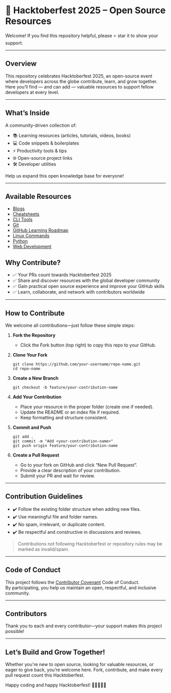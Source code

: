 # 🎃 Hacktoberfest 2025 – Open Source Resources

Welcome! If you find this repository helpful, please ⭐️ star it to show your support.

---

## Overview

This repository celebrates Hacktoberfest 2025, an open-source event where developers across the globe contribute, learn, and grow together. Here you’ll find — and can add — valuable resources to support fellow developers at every level.

---

## What’s Inside

A community-driven collection of:
- 📚 Learning resources (articles, tutorials, videos, books)
- 💻 Code snippets & boilerplates
- ⚡ Productivity tools & tips
- 🌐 Open-source project links
- 🛠 Developer utilities

Help us expand this open knowledge base for everyone!

---
## Available Resources
- [Blogs](./resources/blogs.md)
- [Cheatsheets](./resources/cheatsheets.md)
- [CLI Tools](./resources/cli-tools.md)
- [Git](./resources/git.md)
- [GitHub Learning Roadmap](./resources/github.md)
- [Linux Commands](./resources/linux-commands.md)
- [Python](./resources/python-roadmap.md)
- [Web Development](./resources/web-development.md)


## Why Contribute?
- ✅ Your PRs count towards Hacktoberfest 2025
- ✅ Share and discover resources with the global developer community
- ✅ Gain practical open source experience and improve your GitHub skills
- ✅ Learn, collaborate, and network with contributors worldwide

---

## How to Contribute

We welcome all contributions—just follow these simple steps:

1. **Fork the Repository**
    - Click the Fork button (top right) to copy this repo to your GitHub.

2. **Clone Your Fork**
    ```
    git clone https://github.com/your-username/repo-name.git
    cd repo-name
    ```

3. **Create a New Branch**
    ```
    git checkout -b feature/your-contribution-name
    ```

4. **Add Your Contribution**
    - Place your resource in the proper folder (create one if needed).
    - Update the README or an index file if required.
    - Keep formatting and structure consistent.

5. **Commit and Push**
    ```
    git add .
    git commit -m "Add <your-contribution-name>"
    git push origin feature/your-contribution-name
    ```

6. **Create a Pull Request**
    - Go to your fork on GitHub and click “New Pull Request”.
    - Provide a clear description of your contribution.
    - Submit your PR and wait for review.

---

## Contribution Guidelines

- ✔️ Follow the existing folder structure when adding new files.
- ✔️ Use meaningful file and folder names.
- ✔️ No spam, irrelevant, or duplicate content.
- ✔️ Be respectful and constructive in discussions and reviews.

> Contributions not following Hacktoberfest or repository rules may be marked as invalid/spam.

---

## Code of Conduct

This project follows the [Contributor Covenant](https://www.contributor-covenant.org/) Code of Conduct.  
By participating, you help us maintain an open, respectful, and inclusive community.

---

## Contributors

Thank you to each and every contributor—your support makes this project possible!

---

## Let’s Build and Grow Together!

Whether you're new to open source, looking for valuable resources, or eager to give back, you’re welcome here. Fork, contribute, and make every pull request count this Hacktoberfest.

Happy coding and happy Hacktoberfest! 🎃👩‍💻👨‍💻
